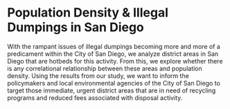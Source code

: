 # Population Density & Illegal Dumpings in San Diego

With the rampant issues of illegal dumpings becoming more and more of a predicament within the City of San Diego, we analyze district areas in San Diego that are hotbeds for this activity. From this, we explore whether there is any correlational relationship between these areas and population density. Using the results from our study, we want to inform the policymakers and local environmental agencies of the City of San Diego to target those immediate, urgent district areas that are in need of recycling programs and reduced fees associated with disposal activity.
